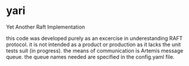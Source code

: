 # yari
Yet Another Raft Implementation

this code was developed purely as an excercise in underestanding RAFT protocol. it is not intended as a product or production as it lacks the unit tests suit (in progress).
the means of communication is Artemis message queue. the queue names needed are specified in the config.yaml file.
